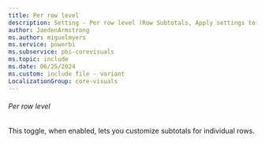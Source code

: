 ```yaml
---
title: Per row level
description: Setting - Per row level (Row Subtotals, Apply settings to, Per row level)
author: JaedenArmstrong
ms.author: miguelmyers
ms.service: powerbi
ms.subservice: pbi-corevisuals
ms.topic: include
ms.date: 06/25/2024
ms.custom: include file - variant
LocalizationGroup: core-visuals
---
```

###### Per row level

This toggle, when enabled, lets you customize subtotals for individual rows.
